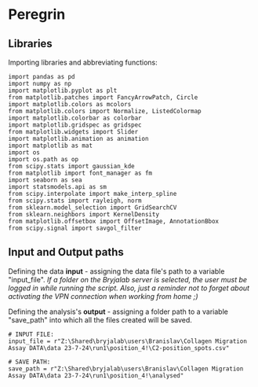 # Peregrin

## Libraries
Importing libraries and abbreviating functions:
```
import pandas as pd
import numpy as np
import matplotlib.pyplot as plt
from matplotlib.patches import FancyArrowPatch, Circle
import matplotlib.colors as mcolors
from matplotlib.colors import Normalize, ListedColormap
import matplotlib.colorbar as colorbar
import matplotlib.gridspec as gridspec
from matplotlib.widgets import Slider
import matplotlib.animation as animation
import matplotlib as mat
import os
import os.path as op
from scipy.stats import gaussian_kde
from matplotlib import font_manager as fm
import seaborn as sea
import statsmodels.api as sm
from scipy.interpolate import make_interp_spline
from scipy.stats import rayleigh, norm
from sklearn.model_selection import GridSearchCV
from sklearn.neighbors import KernelDensity
from matplotlib.offsetbox import OffsetImage, AnnotationBbox
from scipy.signal import savgol_filter
```

## Input and Output paths
Defining the data **input** - assigning the data file's path to a variable "input_file". *If a folder on the Bryjalab server is selected, the user must be logged in while running the script. Also, just a reminder not to forget about activating the VPN connection when working from home ;)*

Defining the analysis's **output** - assigning a folder path to a variable "save_path" into which all the files created will be saved.
```
# INPUT FILE:
input_file = r"Z:\Shared\bryjalab\users\Branislav\Collagen Migration Assay DATA\data 23-7-24\run1\position_4!\C2-position_spots.csv"

# SAVE PATH:
save_path = r"Z:\Shared\bryjalab\users\Branislav\Collagen Migration Assay DATA\data 23-7-24\run1\position_4!\analysed"
```

